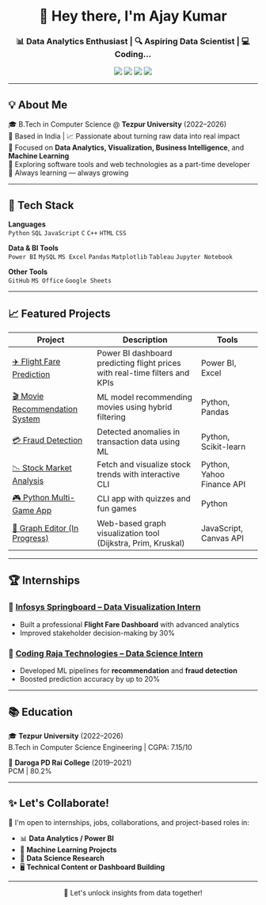 <h1 align="center">👋 Hey there, I'm Ajay Kumar</h1>
<h3 align="center">📊 Data Analytics Enthusiast | 🔍 Aspiring Data Scientist | 💻 Coding... </h3>

<p align="center">
  <a href="mailto:ajaykumar81536@gmail.com"><img src="https://img.shields.io/badge/Email-ajaykumar81536@gmail.com-red?style=flat-square&logo=gmail"></a>
  <a href="https://www.linkedin.com/in/ajay-kumar-657888268/"><img src="https://img.shields.io/badge/LinkedIn-ajay--kumar-blue?style=flat-square&logo=linkedin"></a>
  <a href="https://github.com/ajaykumar81536"><img src="https://img.shields.io/badge/GitHub-ajaykumar81536-black?style=flat-square&logo=github"></a>
  <a href="https://drive.google.com/file/d/1b1gCZUld1AtdATOGSjZTJMUAv_q8zEA7/view?usp=sharing"><img src="https://img.shields.io/badge/Resume-View-green?style=flat-square&logo=googledrive"></a>
</p>

---

## 💡 About Me

🎓 B.Tech in Computer Science @ **Tezpur University** (2022–2026)  
📍 Based in India | 📈 Passionate about turning raw data into real impact  
💼 Focused on **Data Analytics, Visualization, Business Intelligence**, and **Machine Learning**  
🔧 Exploring software tools and web technologies as a part-time developer  
🧠 Always learning — always growing

---

## 🧠 Tech Stack

**Languages**  
`Python` `SQL` `JavaScript` `C` `C++` `HTML` `CSS`

**Data & BI Tools**  
`Power BI` `MySQL` `MS Excel` `Pandas` `Matplotlib` `Tableau` `Jupyter Notebook`

**Other Tools**  
`GitHub` `MS Office` `Google Sheets`

---

## 📈 Featured Projects

| Project | Description | Tools |
|--------|-------------|-------|
| [✈️ Flight Fare Prediction](https://github.com/ajaykumar81536/Infosys-Internship) | Power BI dashboard predicting flight prices with real-time filters and KPIs | Power BI, Excel |
| [🎬 Movie Recommendation System](https://github.com/ajaykumar81536/Coding-Raja-Technology-Internship/tree/main/MOVIE_RECMD_SYS_PROJECT) | ML model recommending movies using hybrid filtering | Python, Pandas |
| [💳 Fraud Detection](https://github.com/ajaykumar81536/Coding-Raja-Technology-Internship/tree/main/Fraud_Detection_inTransaction) | Detected anomalies in transaction data using ML | Python, Scikit-learn |
| [📉 Stock Market Analysis](https://github.com/ajaykumar81536/Project1/blob/main/PYTHON/PROJECT/Stock_Market_Analysis.py) | Fetch and visualize stock trends with interactive CLI | Python, Yahoo Finance API |
| [🎮 Python Multi-Game App](https://github.com/ajaykumar81536/Project1/blob/main/PYTHON/PROJECT/Multi_game1.py) | CLI app with quizzes and fun games | Python |
| [🧠 Graph Editor (In Progress)](https://github.com/ajaykumar81536/Graph_Editor--Web_based_Tool) | Web-based graph visualization tool (Dijkstra, Prim, Kruskal) | JavaScript, Canvas API |

---

## 🏆 Internships

### 🔹 [Infosys Springboard – Data Visualization Intern](https://github.com/ajaykumar81536/Infosys-Internship)
- Built a professional **Flight Fare Dashboard** with advanced analytics
- Improved stakeholder decision-making by 30%

### 🔹 [Coding Raja Technologies – Data Science Intern](https://github.com/ajaykumar81536/Coding-Raja-Technology-Internship)
- Developed ML pipelines for **recommendation** and **fraud detection**
- Boosted prediction accuracy by up to 20%

---

## 📚 Education

🎓 **Tezpur University** (2022–2026)  
B.Tech in Computer Science Engineering | CGPA: 7.15/10

🏫 **Daroga PD Rai College** (2019–2021)  
PCM | 80.2%

---

## ✨ Let's Collaborate!

💬 I'm open to internships, jobs, collaborations, and project-based roles in:  
- 📊 **Data Analytics / Power BI**
- 🤖 **Machine Learning Projects**
- 🧪 **Data Science Research**
- 🖥️ **Technical Content or Dashboard Building**

---

<p align="center">
  🚀 Let's unlock insights from data together!
</p>
